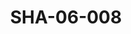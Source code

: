 ---
pid: SHA-06-008
title: SHA-06-008
language: en
collection: Sharhabil Ahmed
original_label: 
rights: Sharhabil Ahmed
location_of_original: Sharhabil Ahmed
photographer_or_studio: 
scanned_from: photograph 12.1 by 18.3
_date: 1970s
location: Khartoum
description: Sharhabil Ahmed with government officials
additional_notes: 
permission_display: 'yes'
on_server: 'no'
on_website: 'no'
permalink: /archive/en/sha-06-008.html
layout: photo-page
---